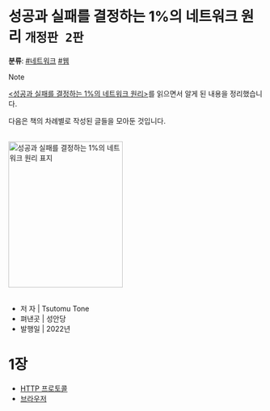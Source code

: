 # 성공과 실패를 결정하는 1%의 네트워크 원리 `개정판 2판`
**분류**: [#네트워크](https://github.com/river20s/TIL/tree/main/Networks) [#웹](https://github.com/river20s/TIL/tree/main/Web)

> [!Note]
> [<성공과 실패를 결정하는 1%의 네트워크 원리>](https://product.kyobobook.co.kr/detail/S000000559964)를 읽으면서 알게 된 내용을 정리했습니다.
>
> 다음은 책의 차례별로 작성된 글들을 모아둔 것입니다.



<br>

  <a href="https://product.kyobobook.co.kr/detail/S000000559964">
    <img src="https://contents.kyobobook.co.kr/sih/fit-in/458x0/pdt/9788931556742.jpg" class="img" alt="성공과 실패를 결정하는 1%의 네트워크 원리 표지" width="226" height="289"/>
  </a>
<br>
<br>

- 저 자 | Tsutomu Tone
- 펴낸곳 | 성안당
- 발행일 | 2022년


# 1장
- [HTTP 프로토콜](https://github.com/river20s/TIL/blob/main/Networks/HTTP-%ED%94%84%EB%A1%9C%ED%86%A0%EC%BD%9C.md)
- [브라우저](https://github.com/river20s/TIL/blob/main/Web/%EB%B8%8C%EB%9D%BC%EC%9A%B0%EC%A0%80.md)
